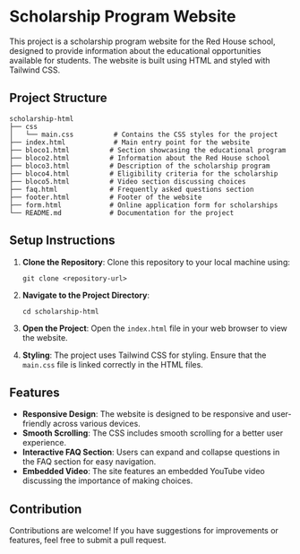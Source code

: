 # Scholarship Program Website

This project is a scholarship program website for the Red House school, designed to provide information about the educational opportunities available for students. The website is built using HTML and styled with Tailwind CSS.

## Project Structure

```
scholarship-html
├── css
│   └── main.css          # Contains the CSS styles for the project
├── index.html            # Main entry point for the website
├── bloco1.html          # Section showcasing the educational program
├── bloco2.html          # Information about the Red House school
├── bloco3.html          # Description of the scholarship program
├── bloco4.html          # Eligibility criteria for the scholarship
├── bloco5.html          # Video section discussing choices
├── faq.html             # Frequently asked questions section
├── footer.html          # Footer of the website
├── form.html            # Online application form for scholarships
└── README.md            # Documentation for the project
```

## Setup Instructions

1. **Clone the Repository**: 
   Clone this repository to your local machine using:
   ```
   git clone <repository-url>
   ```

2. **Navigate to the Project Directory**:
   ```
   cd scholarship-html
   ```

3. **Open the Project**:
   Open the `index.html` file in your web browser to view the website.

4. **Styling**:
   The project uses Tailwind CSS for styling. Ensure that the `main.css` file is linked correctly in the HTML files.

## Features

- **Responsive Design**: The website is designed to be responsive and user-friendly across various devices.
- **Smooth Scrolling**: The CSS includes smooth scrolling for a better user experience.
- **Interactive FAQ Section**: Users can expand and collapse questions in the FAQ section for easy navigation.
- **Embedded Video**: The site features an embedded YouTube video discussing the importance of making choices.

## Contribution

Contributions are welcome! If you have suggestions for improvements or features, feel free to submit a pull request.